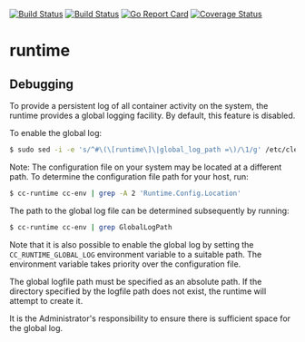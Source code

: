 [![Build Status](https://travis-ci.org/clearcontainers/runtime.svg?branch=master)](https://travis-ci.org/clearcontainers/runtime)
[![Build Status](https://semaphoreci.com/api/v1/clearcontainers/runtime/branches/master/shields_badge.svg)](https://semaphoreci.com/clearcontainers/runtime)
[![Go Report Card](https://goreportcard.com/badge/github.com/clearcontainers/runtime)](https://goreportcard.com/report/github.com/clearcontainers/runtime)
[![Coverage Status](https://coveralls.io/repos/github/clearcontainers/runtime/badge.svg?branch=master)](https://coveralls.io/github/clearcontainers/runtime?branch=master)

# runtime

## Debugging

To provide a persistent log of all container activity on the system, the runtime
provides a global logging facility. By default, this feature is disabled.

To enable the global log:

```bash
$ sudo sed -i -e 's/^#\(\[runtime\]\|global_log_path =\)/\1/g' /etc/clear-containers/containers.toml
```

Note: The configuration file on your system may be located at a different path. To
determine the configuration file path for your host, run:

```bash
$ cc-runtime cc-env | grep -A 2 'Runtime.Config.Location'
```

The path to the global log file can be determined subsequently by
running:

```bash
$ cc-runtime cc-env | grep GlobalLogPath
```

Note that it is also possible to enable the global log by setting  the
`CC_RUNTIME_GLOBAL_LOG` environment variable to a suitable path. The
environment variable takes priority over the configuration file.

The global logfile path must be specified as an absolute path. If the
directory specified by the logfile path does not exist, the runtime will
attempt to create it.

It is the Administrator's responsibility to ensure there is sufficient
space for the global log.
